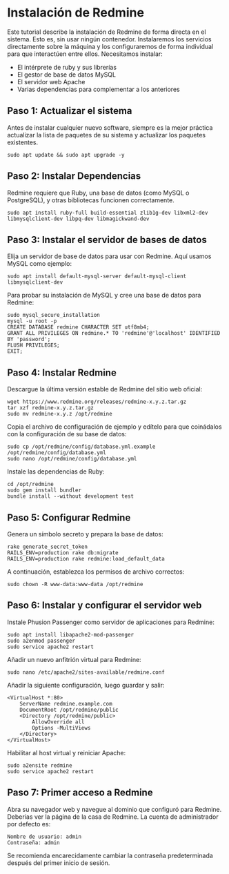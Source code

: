 # Instalación de Redmine

Este tutorial describe la instalación de Redmine de forma directa en el sistema. Esto es, sin usar ningún contenedor. Instalaremos los servicios directamente sobre la máquina y los configuraremos de forma individual para que interactúen entre ellos. Necesitamos instalar:

* El intérprete de ruby y sus librerías
* El gestor de base de datos MySQL
* El servidor web Apache
* Varias dependencias para complementar a los anteriores


## Paso 1: Actualizar el sistema

Antes de instalar cualquier nuevo software, siempre es la mejor práctica actualizar la lista de paquetes de su sistema y actualizar los paquetes existentes.

    sudo apt update && sudo apt upgrade -y


## Paso 2: Instalar Dependencias

Redmine requiere que Ruby, una base de datos (como MySQL o PostgreSQL), y otras bibliotecas funcionen correctamente.

    sudo apt install ruby-full build-essential zlib1g-dev libxml2-dev libmysqlclient-dev libpq-dev libmagickwand-dev


## Paso 3: Instalar el servidor de bases de datos

Elija un servidor de base de datos para usar con Redmine. Aquí usamos MySQL como ejemplo:

    sudo apt install default-mysql-server default-mysql-client libmysqlclient-dev


Para probar su instalación de MySQL y cree una base de datos para Redmine:

    sudo mysql_secure_installation
    mysql -u root -p
    CREATE DATABASE redmine CHARACTER SET utf8mb4;
    GRANT ALL PRIVILEGES ON redmine.* TO 'redmine'@'localhost' IDENTIFIED BY 'password';
    FLUSH PRIVILEGES;
    EXIT;


## Paso 4: Instalar Redmine

Descargue la última versión estable de Redmine del sitio web oficial:

    wget https://www.redmine.org/releases/redmine-x.y.z.tar.gz
    tar xzf redmine-x.y.z.tar.gz
    sudo mv redmine-x.y.z /opt/redmine

Copia el archivo de configuración de ejemplo y edítelo para que coinádalos con la configuración de su base de datos:

    sudo cp /opt/redmine/config/database.yml.example /opt/redmine/config/database.yml
    sudo nano /opt/redmine/config/database.yml

Instale las dependencias de Ruby:

    cd /opt/redmine
    sudo gem install bundler
    bundle install --without development test


## Paso 5: Configurar Redmine

Genera un símbolo secreto y prepara la base de datos:

    rake generate_secret_token
    RAILS_ENV=production rake db:migrate
    RAILS_ENV=production rake redmine:load_default_data


A continuación, establezca los permisos de archivo correctos:

    sudo chown -R www-data:www-data /opt/redmine


## Paso 6: Instalar y configurar el servidor web

Instale Phusion Passenger como servidor de aplicaciones para Redmine:

    sudo apt install libapache2-mod-passenger
    sudo a2enmod passenger
    sudo service apache2 restart


Añadir un nuevo anfitrión virtual para Redmine:

    sudo nano /etc/apache2/sites-available/redmine.conf


Añadir la siguiente configuración, luego guardar y salir:

    <VirtualHost *:80>
        ServerName redmine.example.com
        DocumentRoot /opt/redmine/public
        <Directory /opt/redmine/public>
            AllowOverride all
            Options -MultiViews
        </Directory>
    </VirtualHost>


Habilitar al host virtual y reiniciar Apache:

    sudo a2ensite redmine
    sudo service apache2 restart


## Paso 7: Primer acceso a Redmine

Abra su navegador web y navegue al dominio que configuró para Redmine. Deberías ver la página de la casa de Redmine. La cuenta de administrador por defecto es:

    Nombre de usuario: admin
    Contraseña: admin

Se recomienda encarecidamente cambiar la contraseña predeterminada después del primer inicio de sesión.
